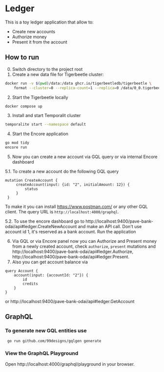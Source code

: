 # Ledger

This is a toy ledger application that allow to:
- Create new accounts
- Authorize money
- Present it from the account

## How to run

0. Switch directory to the project root
1. Create a new data file for Tigerbeetle cluster:
```bash
docker run -v $(pwd)/data:/data ghcr.io/tigerbeetledb/tigerbeetle \
    format --cluster=0 --replica-count=1 --replica=0 /data/0_0.tigerbeetle
```
2. Start the Tigerbeetle locally
```bash
docker compose up
```
3. Install and start Temporalit cluster
```bash
temporalite start --namespace default
```
4. Start the Encore application
```bash
go mod tidy
encore run
```
5. Now you can create a new account via GQL query or via internal Encore dashboard

5.1. To create a new account do the following GQL query
   ```gql
   mutation CreateAccount {
        createAccount(input: {id: "2", initialAmount: 12}) {
            status
        }
    }
   ```
   To make it you can install https://www.postman.com/ or any other GQL client. The query URL is `http://localhost:4000/graphql`.

5.2. To use the encore dashboard go to http://localhost:9400/pave-bank-odai/api#ledger.CreateNewAccount and make an API call. Don't use account id 1, it's reserved as a bank account.
Run the application
   
6. Via GQL or via Encore panel now you can Authorize and Present money from a newly created account, check `authorize`, `present` mutations and http://localhost:9400/pave-bank-odai/api#ledger.Authorize, http://localhost:9400/pave-bank-odai/api#ledger.Present.
7. Also you can get account balance via 
```GQL
query Account {
    account(input: {accountId: "2"}) {
        id
        credits
    }
}
```

or http://localhost:9400/pave-bank-odai/api#ledger.GetAccount

## GraphQL

### To generate new GQL entities use
```bash
 go run github.com/99designs/gqlgen generate
```

### View the GraphQL Playground
Open http://localhost:4000/graphql/playground in your browser.

